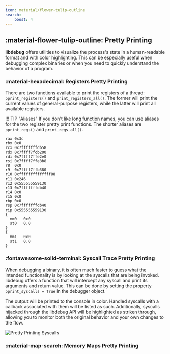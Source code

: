 ```yaml
---
icon: material/flower-tulip-outline
search:
    boost: 4
---
```

## :material-flower-tulip-outline: Pretty Printing
**libdebug** offers utilities to visualize the process's state in a human-readable format and with color highlighting. This can be especially useful when debugging complex binaries or when you need to quickly understand the behavior of a program.

### :material-hexadecimal: Registers Pretty Printing
There are two functions available to print the registers of a thread: `pprint_registers()` and `print_registers_all()`. The former will print the current values of general-purpose registers, while the latter will print all available registers.

!!! TIP "Aliases"
    If you don't like long function names, you can use aliases for the two register pretty print functions. The shorter aliases are `pprint_regs()` and `print_regs_all()`.

```
rax	0x3c
rbx	0x0
rcx	0x7fffffffdb58
rdx	0x7ffff7fcb200
rdi	0x7ffff7ffe2e0
rsi	0x7ffff7ffe8b8
r8	0x0
r9	0x7ffff7ffb380
r10	0xffffffffffffff88
r11	0x246
r12	0x555555559130
r13	0x7fffffffdb40
r14	0x0
r15	0x0
rbp	0x0
rsp	0x7fffffffdb40
rip	0x555555559130
{
  mm0	0x0
  st0	0.0
}
{
  mm1	0x0
  st1	0.0
}
```

### :fontawesome-solid-terminal: Syscall Trace Pretty Printing
When debugging a binary, it is often much faster to guess what the intended functionality is by looking at the syscalls that are being invoked. libdebug offers a function that will intercept any syscall and print its arguments and return value. This can be done by setting the property `pprint_syscalls = True` in the debugger object.

The output will be printed to the console in color. Handled syscalls with a callback associated with them will be listed as such. Additionally, syscalls hijacked through the libdebug API will be highlighted as striken through, allowing you to monitor both the original behavior and your own changes to the flow.

<img src="https://github.com/libdebug/libdebug/blob/dev/media/pprint_syscalls.png?raw=true" alt="Pretty Printing Syscalls" width="`100%"/>

### :material-map-search: Memory Maps Pretty Printing
